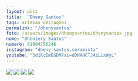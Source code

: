 ```yaml
---
layout: post
title:  "Dheny Santos"
tags: artesas destaques
permalink: "/dhenysantos"
foto: /assets/images/dhenysantos/dhenysantos.jpg
nome: "Dheniery Santos"
numero: 81994796246
instagram: "dheny_santos.ceramista"
youtube: "5d1KcImEGDM?si=dDNAHCTJAiLixWyL"
---
```


<div class="mostruario">
  <img src="{{ site.url }}/assets/images/dhenysantos/dhenysantos1.jpg" />
  <img src="{{ site.url }}/assets/images/dhenysantos/dhenysantos2.jpg" />
  <img src="{{ site.url }}/assets/images/dhenysantos/dhenysantos3.jpg" />
  <img src="{{ site.url }}/assets/images/dhenysantos/dhenysantos4.jpg" />
</div>
  
